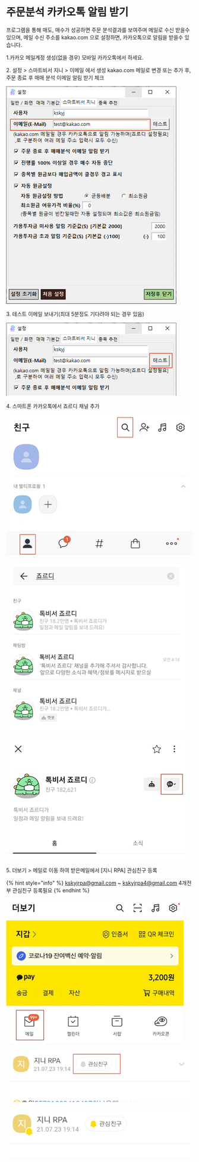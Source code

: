 # 주문분석 카카오톡 알림 받기

프로그램을 통해 매도, 매수가 성공하면 주문 분석결과를 보여주며 메일로 수신 받을수 있으며, 메일 수신 주소를 kakao.com 으로 설정하면, 카카오톡으로 알림을 받을수 있습니다.



1.카카오 메일계정 생성(없을 경우) 모바일 카카오톡에서 하세요.



2\.  설정 > 스마트비서 지니 > 이메일 에서 생성 kakao.com 메일로 변경 또는 추가 후, 주문 종료 후 매매 분석 이메일 알림 받기 체크

![](<../.gitbook/assets/image (75).png>)



3\. 테스트 이메일 보내기(최대 5분정도 기다려야 되는 경우 있음)

![](<../.gitbook/assets/image (76).png>)



4\. 스마트폰 카카오톡에서 죠르디 채널 추가&#x20;

![](<../.gitbook/assets/image (68).png>)

![죠르디 검색후 선택](<../.gitbook/assets/image (69).png>)

![죠르디 채널 추가](<../.gitbook/assets/image (70).png>)



5\. 더보기 > 메일로 이동 하여 받은메일에서 \[지니 RPA]  관심친구 등록

{% hint style="info" %}
&#x20;kskyjrpa@gmail.com \~ kskyjrpa4@gmail.com 4개전부 관심친구 등록필요
{% endhint %}

![카카오톡 > 더보기 > 메일](<../.gitbook/assets/image (71).png>)

![](<../.gitbook/assets/image (73).png>)



![관심친구에 노랗게 되어야함](<../.gitbook/assets/image (74).png>)
